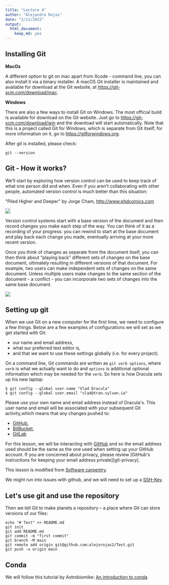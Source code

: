 ```yaml
---
title: "Lecture 4"
author: "Alejandro Rojas"
date: "2/11/2022"
output: 
  html_document: 
    keep_md: yes
---
```




## Installing Git

__MacOs__

A different option to git on mac apart from Xcode - command line, you can also install it via a binary installer. A macOS Git installer is maintained and available for download at the Git website, at https://git-scm.com/download/mac.

__Windows__

There are also a few ways to install Git on Windows. The most official build is available for download on the Git website. Just go to https://git-scm.com/download/win and the download will start automatically. Note that this is a project called Git for Windows, which is separate from Git itself; for more information on it, go to https://gitforwindows.org.

After git is installed, please check:

```
git --version
```

## Git - How it works?

We’ll start by exploring how version control can be used to keep track of what one person did and when. Even if you aren’t collaborating with other people, automated version control is much better than this situation:

"Piled Higher and Deeper" by Jorge Cham, http://www.phdcomics.com

![][id1]

Version control systems start with a base version of the document and then record changes you make each step of the way. You can think of it as a recording of your progress: you can rewind to start at the base document and play back each change you made, eventually arriving at your more recent version.

Once you think of changes as separate from the document itself, you can then think about “playing back” different sets of changes on the base document, ultimately resulting in different versions of that document. For example, two users can make independent sets of changes on the same document. Unless multiple users make changes to the same section of the document - a conflict - you can incorporate two sets of changes into the same base document.

![][id2]

## Setting up git

When we use Git on a new computer for the first time,
we need to configure a few things. Below are a few examples
of configurations we will set as we get started with Git:

*   our name and email address,
*   what our preferred text editor is,
*   and that we want to use these settings globally (i.e. for every project).

On a command line, Git commands are written as `git verb options`,
where `verb` is what we actually want to do and `options` is additional optional information which may be needed for the `verb`. So here is how
Dracula sets up his new laptop:

```
$ git config --global user.name "Vlad Dracula"
$ git config --global user.email "vlad@tran.sylvan.ia"
```

Please use your own name and email address instead of Dracula's. This user name and email will be associated with your subsequent Git activity,which means that any changes pushed to:

- [GitHub](https://github.com/),
- [BitBucket](https://bitbucket.org/),
- [GitLab](https://gitlab.com/)

For this lesson, we will be interacting with [GitHub](https://github.com/) and so the email address used should be the same as the one used when setting up your GitHub account. If you are concerned about privacy, please review [GitHub's instructions for keeping your email address private][git-privacy]. 

This lesson is modified from [Software carpentry](https://swcarpentry.github.io/git-novice/02-setup/index.html).

We might run into issues with github, and we will need to set up a [SSH-Key](https://docs.github.com/en/authentication/keeping-your-account-and-data-secure/reviewing-your-ssh-keys).

## Let's use git and use the repository

Then we tell Git to make planets a repository – a place where Git can store versions of our files:
```
echo "# Test" >> README.md
git init
git add README.md
git commit -m "first commit"
git branch -M main
git remote add origin git@github.com:alejorojas2/Test.git
git push -u origin main
```


## Conda

We will follow this tutorial by Astrobiomike: [An introduction to conda](https://astrobiomike.github.io/unix/conda-intro)



[id1]: Images/phd101212s.png
[id2]: Images/Version_control.png
